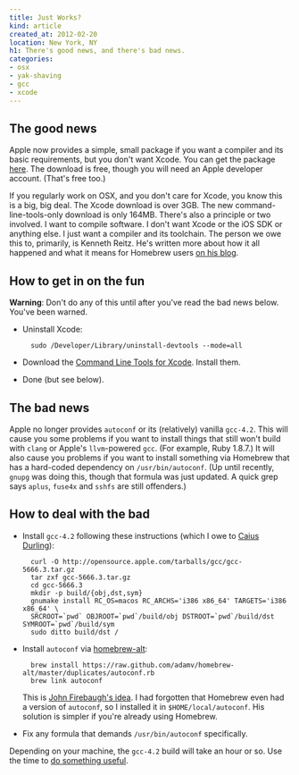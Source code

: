 ```yaml
---
title: Just Works?
kind: article
created_at: 2012-02-20
location: New York, NY
h1: There's good news, and there's bad news.
categories:
- osx
- yak-shaving
- gcc
- xcode
---
```


## The good news

Apple now provides a simple, small package if you want a compiler and its
basic requirements, but you don't want Xcode. You can get the package
[here](https://developer.apple.com/downloads). The download is free, though
you will need an Apple developer account. (That's free too.)

If you regularly work on OSX, and you don't care for Xcode, you know this
is a big, big deal. The Xcode download is over 3GB. The new
command-line-tools-only download is only 164MB. There's also a principle or
two involved. I want to compile software. I don't want Xcode or the iOS SDK
or anything else. I just want a compiler and its toolchain. The person we
owe this to, primarily, is Kenneth Reitz. He's written more about how it
all happened and what it means for Homebrew users [on his
blog](http://kennethreitz.com/xcode-gcc-and-homebrew.html).

## How to get in on the fun

**Warning**: Don't do any of this until after you've read the bad news
below. You've been warned.

+ Uninstall Xcode:

        sudo /Developer/Library/uninstall-devtools --mode=all

+ Download the [Command Line Tools for
  Xcode](https://developer.apple.com/downloads). Install them.
+ Done (but see below).

## The bad news

Apple no longer provides `autoconf` or its (relatively) vanilla `gcc-4.2`.
This will cause you some problems if you want to install things that still
won't build with `clang` or Apple's `llvm`-powered `gcc`. (For example, Ruby
1.8.7.) It will also cause you problems if you want to install something
via Homebrew that has a hard-coded dependency on `/usr/bin/autoconf`. (Up
until recently, `gnupg` was doing this, though that formula was just
updated. A quick grep says `aplus`, `fuse4x` and `sshfs` are still
offenders.)


## How to deal with the bad

+ Install `gcc-4.2` following these instructions (which I owe to [Caius
  Durling](http://caiustheory.com/install-gcc-421-apple-build-56663-with-xcode-42)):

        curl -O http://opensource.apple.com/tarballs/gcc/gcc-5666.3.tar.gz
        tar zxf gcc-5666.3.tar.gz
        cd gcc-5666.3
        mkdir -p build/{obj,dst,sym}
        gnumake install RC_OS=macos RC_ARCHS='i386 x86_64' TARGETS='i386 x86_64' \
        SRCROOT=`pwd` OBJROOT=`pwd`/build/obj DSTROOT=`pwd`/build/dst SYMROOT=`pwd`/build/sym
        sudo ditto build/dst /

+ Install `autoconf` via [homebrew-alt](https://github.com/adamv/homebrew-alt):

        brew install https://raw.github.com/adamv/homebrew-alt/master/duplicates/autoconf.rb
        brew link autoconf

    This is [John Firebaugh's
    idea](http://jfire.posterous.com/xcode-43-homebrew-and-autoconf). I had
    forgotten that Homebrew even had a version of `autoconf`, so
    I installed it in `$HOME/local/autoconf`. His solution is simpler if
    you're already using Homebrew.

+ Fix any formula that demands `/usr/bin/autoconf` specifically.

Depending on your machine, the `gcc-4.2` build will take an hour or so. Use
the time to [do something useful](http://xkcd.com/303).
